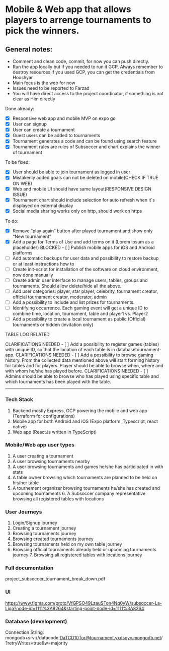 # Mobile & Web app that allows players to arrenge tournaments to pick the winners.

## General notes:

- Comment and clean code, commit, for now you can push directly.
- Run the app locally but if you needed to run it GCP, Always remember to destroy resources if you used GCP, you can get the credentials from Hooshyar
- Main focus is the web for now
- Issues need to be reported to Farzad
- You will have direct access to the project coordinator, if something is not clear as Him directly

Done already:

- [x] Responsive web app and mobile MVP on expo go
- [x] User can signup
- [x] User can create a tournament
- [x] Guest users can be added to tournaments
- [x] Tournament generates a code and can be found using search feature
- [x] Tournament rules are rules of Subsoccer and chart explains the winner of tournament

To be fixed:

- [x] User should be able to join tournament as logged in user
- [x] Mistakenly added goals can not be deleted on mobile(CHECK IF TRUE ON WEB)
- [x] Web and mobile UI should have same layout(RESPONSIVE DESIGN ISSUE)
- [x] Tournament chart should include selection for auto refresh when it´s displayed on external display
- [x] Social media sharing works only on http, should work on https

To do:

- [x] Remove “play again” button after played tournament and show only “New tournament”
- [x] Add a page for Terms of Use and add terms on it (Lorem ipsum as a placeholder)
      BLOCKED - [ ] Publish mobile apps for iOS and Android platforms
- [ ] Add automatic backups for user data and possibility to restore backup or at least instructions how to
- [ ] Create init-script for installation of the software on cloud environment, now done manually
- [ ] Create admin user interface to manage users, tables, groups and tournaments. Should allow delete/hide all the above.
- [ ] Add user categories: player, star player, celebrity, tournament creator, official tournament creator, moderator, admin
- [ ] Add a possibility to include and list prizes for tournaments.
- [ ] Identifying occurrence. Each gaming event will get a unique ID to combine time, location, tournament, table and player1 vs. Player2
- [ ] Add a possibility to create a local tournament as public (Official) tournaments or hidden (invitation only)

TABLE LOG RELATED

CLARIFICATIONS NEEDED - [ ] Add a possibility to register games (tables) with unique ID, so that the location of each table is in databasetournament-app.
CLARIFICATIONS NEEDED - [ ] Add a possibility to browse gaming history. From the collected data mentioned above will start forming history for tables and for players. Player should be able to browse when, where and with whom he/she has played before.
CLARIFICATIONS NEEDED - [ ] Admins should be able to browse who has played using specific table and which tournaments has been played with the table.

---

### Tech Stack

1. Backend mostly Express, GCP powering the mobile and web app (Terraform for configurations)
2. Mobile app for both Android and iOS (Expo platform ,Typescript, react native)
3. Web app (ReactJs written in TypeScript)

### Mobile/Web app user types

1. A user creating a tournament
2. A user browsing tournaments nearby
3. A user browsing tournaments and games he/she has participated in with stats
4. A table owner browsing which tournaments are planned to be held on his/her table
5. A tournement organizer browsing tournaments he/she has created and upcoming tournaments 6. A Subsoccer company representative browsing all registered tables with locations

### User Journeys

1. Login/Signup journey
2. Creating a tournament journey
3. Browsing tournaments journey
4. Browsing created tournaments journey
5. Browsing tournaments held on my own table journey
6. Browsing official tournaments already held or upcoming tournaments journey 7. Browsing all registered tables with locations journey

### Full documentation

project_subsoccer_tournament_break_down.pdf

### UI

https://www.figma.com/proto/VfGPSO49LzauSTon4Nq0yW/subsoccer-La-Liga?node-id=1111%3A8264&starting-point-node-id=1111%3A8264

### Database (development)

Connection String:
mongodb+srv://datacode:DaTCD10Tor@tournament.yxdsoyv.mongodb.net/?retryWrites=true&w=majority
